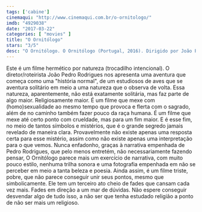 ```yaml
---
tags: ['cabine']
cinemaqui: "http://www.cinemaqui.com.br/o-ornitologo/"
imdb: "4929038"
date: "2017-03-22"
categories: [ "movies" ]
title: "O Ornitólogo"
stars: "3/5"
desc: "O Ornitólogo. O Ornitólogo (Portugal, 2016). Dirigido por João Pedro Rodrigues. Escrito por João Pedro Rodrigues. Com Paul Hamy (Fernando / António), Xelo Cagiao (Jesus / Tomé), João Pedro Rodrigues, Han Wen (Fei), Chan Suan (Ling), Juliane Elting (Caçadora Loira), Flora Bulcao (Caçadora 1), Isabelle Puntel (Caçadora 2), Alexandre Alverca."
---
```

Este é um filme hermético por natureza (trocadilho intencional). O diretor/roteirista João Pedro Rodrigues nos apresenta uma aventura que começa como uma "história normal", de um estudiosos de aves que se aventura solitário em meio a uma natureza que o observa de volta. Essa natureza, aparentemente, não está exatamente solitária, mas faz parte de algo maior. Religiosamente maior. É um filme que mexe com (homo)sexualidade ao mesmo tempo que provoca e flerta com o sagrado, além de no caminho também fazer pouco da raça humana. É um filme que mexe até certo ponto com crueldade, mas para um fim maior. E é esse fim, no meio de tantos símbolos e mistérios, que é o grande segredo jamais revelado de maneira clara. Provavelmente não existe apenas uma resposta certa para esse mistério, assim como não existe apenas uma interpretação para o que vemos. Nunca enfadonho, graças à narrativa empenhada de Pedro Rodrigues, que pelo menos entretém, não necessariamente fazendo pensar, O Ornitólogo parece mais um exercício de narrativa, com muito pouco estilo, nenhuma trilha sonora e uma fotografia empenhada em não se perceber em meio a tanta beleza e poesia. Ainda assim, é um filme triste, pobre, que não parece conseguir unir seus pontos, mesmo que simbolicamente. Ele tem um terceiro ato cheio de fades que cansam cada vez mais. Fades em direção a um mar de dúvidas. Não espere conseguir desvendar algo de tudo isso, a não ser que tenha estudado religião a ponto de não ser mais um religioso.
